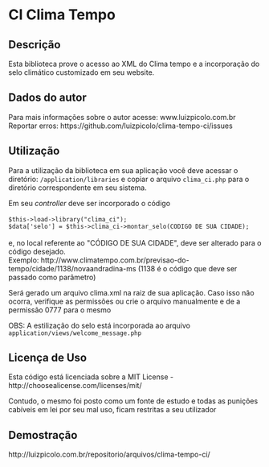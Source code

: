 <h1>CI Clima Tempo</h1>
<h2>Descrição</h2>
<p>
Esta biblioteca prove o acesso ao XML do Clima tempo e a incorporação do selo climático customizado em seu website. 
</p>

<h2>Dados do autor</h2>
<p>Para mais informações sobre o autor acesse: www.luizpicolo.com.br<br>
Reportar erros: https://github.com/luizpicolo/clima-tempo-ci/issues</p>

<h2>Utilização</h2>
<p>
Para a utilização da biblioteca em sua aplicação você deve acessar o diretório: <code>/application/libraries</code>
e copiar o arquivo <code>clima_ci.php</code> para o diretório correspondente em seu sistema.<br>
</p>

<p>
Em seu <i>controller</i> deve ser incorporado o código <br><br>
<code>$this->load->library("clima_ci");</code><br>
<code>$data['selo'] = $this->clima_ci->montar_selo(CODIGO DE SUA CIDADE);</code><br><br>
e, no local referente ao "CÓDIGO DE SUA CIDADE", deve ser alterado para o código desejado.<br>
Exemplo: http://www.climatempo.com.br/previsao-do-tempo/cidade/1138/novaandradina-ms (1138 é o código que deve ser passado como parâmetro)
</p>

<p>Será gerado um arquivo clima.xml na raiz de sua aplicação. Caso isso não ocorra, verifique as permissões ou crie o arquivo manualmente e de a permissão 0777 para o mesmo</p>

<p>OBS: A estilização do selo está incorporada ao arquivo <code>application/views/welcome_message.php</code></p>


<h2>Licença de Uso</h2>
<p>Esta código está licenciada sobre a MIT License - http://choosealicense.com/licenses/mit/</p>
<p>Contudo, o mesmo foi posto como um fonte de estudo e todas as punições cabíveis em lei por seu mal uso, ficam restritas a seu utilizador</p>

<h2>Demostração</h2>
http://luizpicolo.com.br/repositorio/arquivos/clima-tempo-ci/
